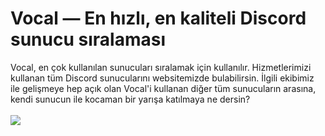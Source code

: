 # Vocal — En hızlı, en kaliteli Discord sunucu sıralaması
Vocal, en çok kullanılan sunucuları sıralamak için kullanılır. Hizmetlerimizi kullanan tüm Discord sunucularını websitemizde bulabilirsin. İlgili ekibimiz ile gelişmeye hep açık olan Vocal'i kullanan diğer tüm sunucuların arasına, kendi sunucun ile kocaman bir yarışa katılmaya ne dersin?<br><br>
<img src="https://images-ext-2.discordapp.net/external/r9H8seF5sgg0gGTcM0l5yyYhj5oLNC37_OnNDiaVlIY/https/vocal-bfonu8yvk-filchan.vercel.app/vocaltk.png?width=1111&height=625">
